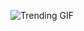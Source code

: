 ![Trending GIF](https://media3.giphy.com/media/v1.Y2lkPThiYjIxNzcyMzR5aW80eXNuaGthbm90bTE5OW9laW1kaG5rZ2g0cHNnY2I3Z3d4eCZlcD12MV9naWZzX3NlYXJjaCZjdD1n/2jMtpIi8mhE8ctiMtK/giphy.gif)

